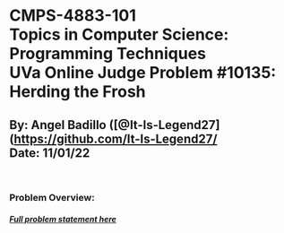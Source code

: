 # CMPS-4883-101 <br>Topics in Computer Science: Programming Techniques <br> UVa Online Judge Problem #10135: Herding the Frosh
## By: Angel Badillo ([@It-Is-Legend27](https://github.com/It-Is-Legend27/ <br>Date: 11/01/22
<br/>

### Problem Overview:
##### [Full problem statement here](./10135.pdf)
